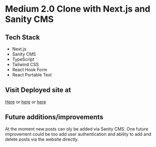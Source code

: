 # Medium 2.0 Clone with Next.js and Sanity CMS

## Tech Stack

- Next.js
- Sanity CMS
- TypeScript
- Tailwind CSS
- React Hook Form
- React Portable Text

## Visit Deployed site at 
[Here](https://medium-blog-681zbarj4-quantumomid.vercel.app)
or [here](https://medium-blog-two.vercel.app/)
or [here](https://medium-blog-quantumomid.vercel.app/)


## Future additions/improvements
At the moment new posts can oly be added via Sanity CMS.
One future improvement could be too add user authentication and ability to add and delete posts via the website directly.